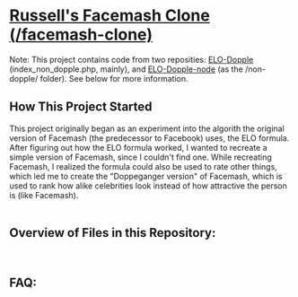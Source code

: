 <h1><u>Russell's Facemash Clone (/facemash-clone)</u></h1>

Note: This project contains code from two reposities: <a href="https://github.com/netsider/ELO-Dopple">ELO-Dopple</a> (index_non_dopple.php, mainly), and <a href="https://github.com/netsider/ELO-Dopple-node">ELO-Dopple-node</a> (as the /non-dopple/ folder).  See below for more information.<br>

<h2>How This Project Started</h2>
This project originally began as an experiment into the algorith the original version of Facemash (the predecessor to Facebook) uses, the ELO formula.  After figuring out how the ELO formula worked, I wanted to recreate a simple version of Facemash, since I couldn't find one.  While recreating Facemash, I realized the formula could also be used to rate other things, which led me to create the "Doppeganger version" of Facemash, which is used to rank how alike celebrities look instead of how attractive the person is (like Facemash).<br>
<br>
<h2>Overview of Files in this Repository:</h2>


<br>
<h2>FAQ:</h2>


